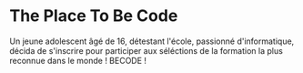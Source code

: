 # The Place To Be Code
Un jeune adolescent âgé de 16, détestant l'école, passionné d'informatique, décida de s'inscrire pour participer aux séléctions de la formation la plus reconnue dans le monde ! BECODE !
